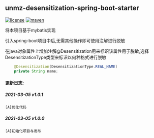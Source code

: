 
## unmz-desensitization-spring-boot-starter

[![license](https://img.shields.io/github/license/FaritorKang/unmz-desensitization-spring-boot-starter.svg)](https://opensource.org/licenses/MIT)
[![maven](https://img.shields.io/maven-central/v/net.unmz.java/unmz-desensitization-spring-boot-starter.svg)](https://search.maven.org/artifact/net.unmz.java/unmz-desensitization-spring-boot-starter)


将本项目基于mybatis实现

引入spring-boot项目中后,无需其他操作即可使用注解进行脱敏

在java对象属性上增加注解@Desensitization用来标识该属性用于脱敏,选择DesensitizationType类型来标识以何种格式进行脱敏

```java
    @Desensitization(DesensitizationType.REAL_NAME)
    private String name;
```


#### 更新日志:

##### 2021-03-05 v1.0.1

    [A]优化代码

##### 2021-03-05 v1.0.0

    [A]初始化项目与发布